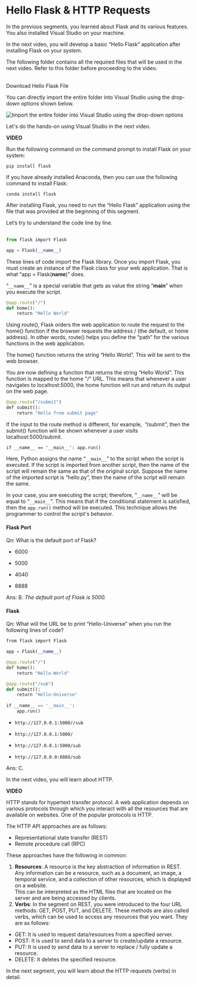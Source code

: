 # Hello Flask & HTTP Requests

In the previous segments, you learned about Flask and its various features. You also installed Visual Studio on your machine.

In the next video, you will develop a basic “Hello Flask” application after installing Flask on your system.

The following folder contains all the required files that will be used in the next video. Refer to this folder before proceeding to the video.  
 

Download Hello Flask File

You can directly import the entire folder into Visual Studio using the drop-down options shown below.

![Import the entire folder into Visual Studio using the drop-down options](https://i.ibb.co/SfkLwCR/Visual-Studio-Drop-Down-Options.png)

Let's do the hands-on using Visual Studio in the next video.

**VIDEO**

Run the following command on the command prompt to install Flask on your system:

`pip install flask`

If you have already installed Anaconda, then you can use the following command to install Flask:

`conda install flask`

After installing Flask, you need to run the “Hello Flask” application using the file that was provided at the beginning of this segment.

Let’s try to understand the code line by line.  
 
```python
from flask import Flask

app = Flask(__name__)
```

These lines of code import the Flask library. Once you import Flask, you must create an instance of the Flask class for your web application. That is what “app = Flask(__name__)” does. 
  
“`__name__`” is a special variable that gets as value the string “__main__” when you execute the script.

```python
@app.route("/") 
def home(): 
	return "Hello World"
```

Using route(), Flask orders the web application to route the request to the home() function if the browser requests the address / (the default, or home address). In other words, route() helps you define the “path” for the various functions in the web application.
  
The home() function returns the string “Hello World”. This will be sent to the web browser.

You are now defining a function that returns the string “Hello World”. This function is mapped to the home "/" URL. This means that whenever a user navigates to localhost:5000, the home function will run and return its output on the web page.

```python
@app.route("/submit") 
def submit(): 
	return "Hello from submit page"
```

If the input to the route method is different, for example,  “/submit”, then the submit() function will be shown whenever a user visits localhost:5000/submit.

`if __name__ == '__main__': app.run()`

Here, Python assigns the name “`__main__`” to the script when the script is executed. If the script is imported from another script, then the name of the script will remain the same as that of the original script. Suppose the name of the imported script is “hello.py”, then the name of the script will remain the same. 

In your case, you are executing the script; therefore, “`__name__`” will be equal to “`__main__`”. This means that if the conditional statement is satisfied, then the `app.run()` method will be executed. This technique allows the programmer to control the script's behavior.

#### Flask Port

Qn: What is the default port of Flask?

- 6000

- 5000

- 4040

- 8888

Ans: B. *The default port of Flask is 5000.*

#### Flask

Qn: What will the URL be to print “Hello-Universe” when you run the following lines of code?

```python
from flask import Flask 

app = Flask(__name__) 

@app.route("/")
def home():
	return "Hello-World" 

@app.route("/sub")
def submit():
	return "Hello-Universe" 
	
if __name__ == '__main__':
	app.run()
```

- `http://127.0.0.1:5000//sub`

- `http://127.0.0.1:5000/`

- `http://127.0.0.1:5000/sub `

- `http://127.0.0.0:8888/sub`

Ans: C. 

In the next video, you will learn about HTTP.

**VIDEO**

HTTP stands for hypertext transfer protocol. A web application depends on various protocols through which you interact with all the resources that are available on websites. One of the popular protocols is HTTP.

The HTTP API approaches are as follows:

-   Representational state transfer (REST)
-   Remote procedure call (RPC)

These approaches have the following in common:

1.  **Resources**: A resource is the key abstraction of information in REST. Any information can be a resource, such as a document, an image, a temporal service, and a collection of other resources, which is displayed on a website.   
    This can be interpreted as the HTML files that are located on the server and are being accessed by clients. 
2.  **Verbs**: In the segment on REST, you were introduced to the four URL methods: GET, POST, PUT, and DELETE. These methods are also called verbs, which can be used to access any resources that you want. They are as follows:

-   GET: It is used to request data/resources from a specified server.
-   POST: It is used to send data to a server to create/update a resource.
-   PUT: It is used to send data to a server to replace / fully update a resource.
-   DELETE: It deletes the specified resource.

In the next segment, you will learn about the HTTP requests (verbs) in detail.
